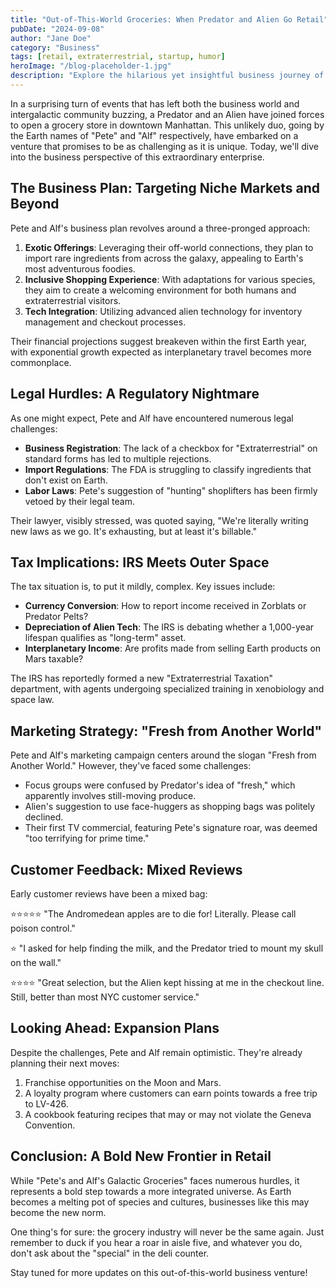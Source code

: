 ```yaml
---
title: "Out-of-This-World Groceries: When Predator and Alien Go Retail"
pubDate: "2024-09-08"
author: "Jane Doe"
category: "Business"
tags: [retail, extraterrestrial, startup, humor]
heroImage: "/blog-placeholder-1.jpg"
description: "Explore the hilarious yet insightful business journey of a Predator and an Alien as they navigate the challenges of opening a grocery store in Manhattan. From interstellar imports to tax nightmares, this blog post offers a unique perspective on entrepreneurship that's truly out of this world."
---
```


In a surprising turn of events that has left both the business world and intergalactic community buzzing, a Predator and an Alien have joined forces to open a grocery store in downtown Manhattan. This unlikely duo, going by the Earth names of "Pete" and "Alf" respectively, have embarked on a venture that promises to be as challenging as it is unique. Today, we'll dive into the business perspective of this extraordinary enterprise.

## The Business Plan: Targeting Niche Markets and Beyond

Pete and Alf's business plan revolves around a three-pronged approach:

1. **Exotic Offerings**: Leveraging their off-world connections, they plan to import rare ingredients from across the galaxy, appealing to Earth's most adventurous foodies.
2. **Inclusive Shopping Experience**: With adaptations for various species, they aim to create a welcoming environment for both humans and extraterrestrial visitors.
3. **Tech Integration**: Utilizing advanced alien technology for inventory management and checkout processes.

Their financial projections suggest breakeven within the first Earth year, with exponential growth expected as interplanetary travel becomes more commonplace.

## Legal Hurdles: A Regulatory Nightmare

As one might expect, Pete and Alf have encountered numerous legal challenges:

- **Business Registration**: The lack of a checkbox for "Extraterrestrial" on standard forms has led to multiple rejections.
- **Import Regulations**: The FDA is struggling to classify ingredients that don't exist on Earth.
- **Labor Laws**: Pete's suggestion of "hunting" shoplifters has been firmly vetoed by their legal team.

Their lawyer, visibly stressed, was quoted saying, "We're literally writing new laws as we go. It's exhausting, but at least it's billable."

## Tax Implications: IRS Meets Outer Space

The tax situation is, to put it mildly, complex. Key issues include:

- **Currency Conversion**: How to report income received in Zorblats or Predator Pelts?
- **Depreciation of Alien Tech**: The IRS is debating whether a 1,000-year lifespan qualifies as "long-term" asset.
- **Interplanetary Income**: Are profits made from selling Earth products on Mars taxable?

The IRS has reportedly formed a new "Extraterrestrial Taxation" department, with agents undergoing specialized training in xenobiology and space law.

## Marketing Strategy: "Fresh from Another World"

Pete and Alf's marketing campaign centers around the slogan "Fresh from Another World." However, they've faced some challenges:

- Focus groups were confused by Predator's idea of "fresh," which apparently involves still-moving produce.
- Alien's suggestion to use face-huggers as shopping bags was politely declined.
- Their first TV commercial, featuring Pete's signature roar, was deemed "too terrifying for prime time."

## Customer Feedback: Mixed Reviews

Early customer reviews have been a mixed bag:

⭐⭐⭐⭐⭐ "The Andromedean apples are to die for! Literally. Please call poison control."

⭐ "I asked for help finding the milk, and the Predator tried to mount my skull on the wall."

⭐⭐⭐⭐ "Great selection, but the Alien kept hissing at me in the checkout line. Still, better than most NYC customer service."

## Looking Ahead: Expansion Plans

Despite the challenges, Pete and Alf remain optimistic. They're already planning their next moves:

1. Franchise opportunities on the Moon and Mars.
2. A loyalty program where customers can earn points towards a free trip to LV-426.
3. A cookbook featuring recipes that may or may not violate the Geneva Convention.

## Conclusion: A Bold New Frontier in Retail

While "Pete's and Alf's Galactic Groceries" faces numerous hurdles, it represents a bold step towards a more integrated universe. As Earth becomes a melting pot of species and cultures, businesses like this may become the new norm.

One thing's for sure: the grocery industry will never be the same again. Just remember to duck if you hear a roar in aisle five, and whatever you do, don't ask about the "special" in the deli counter.

Stay tuned for more updates on this out-of-this-world business venture!